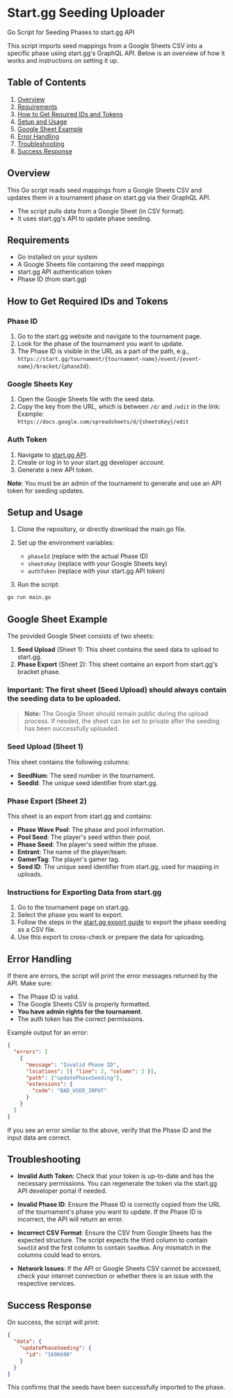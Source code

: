 # Start.gg Seeding Uploader

Go Script for Seeding Phases to start.gg API

This script imports seed mappings from a Google Sheets CSV into a specific phase using start.gg's GraphQL API. Below is an overview of how it works and instructions on setting it up.

## Table of Contents
1. [Overview](#overview)
2. [Requirements](#requirements)
3. [How to Get Required IDs and Tokens](#how-to-get-required-ids-and-tokens)
4. [Setup and Usage](#setup-and-usage)
5. [Google Sheet Example](#google-sheet-example)
6. [Error Handling](#error-handling)
7. [Troubleshooting](#troubleshooting)
8. [Success Response](#success-response)

## Overview

This Go script reads seed mappings from a Google Sheets CSV and updates them in a tournament phase on start.gg via their GraphQL API.

- The script pulls data from a Google Sheet (in CSV format).
- It uses start.gg's API to update phase seeding.

## Requirements

- Go installed on your system
- A Google Sheets file containing the seed mappings
- start.gg API authentication token
- Phase ID (from start.gg)

## How to Get Required IDs and Tokens

### Phase ID
1. Go to the start.gg website and navigate to the tournament page.
2. Look for the phase of the tournament you want to update.
3. The Phase ID is visible in the URL as a part of the path, e.g., `https://start.gg/tournament/{tournament-name}/event/{event-name}/bracket/{phaseId}`.

### Google Sheets Key
1. Open the Google Sheets file with the seed data.
2. Copy the key from the URL, which is between `/d/` and `/edit` in the link:  
   Example:  
   `https://docs.google.com/spreadsheets/d/{sheetsKey}/edit`

### Auth Token
1. Navigate to [start.gg API](https://developer.start.gg/docs/authentication).
2. Create or log in to your start.gg developer account.
3. Generate a new API token.

**Note**: You must be an admin of the tournament to generate and use an API token for seeding updates.

## Setup and Usage

1. Clone the repository, or directly download the main.go file.
2. Set up the environment variables:
   - `phaseId` (replace with the actual Phase ID)
   - `sheetsKey` (replace with your Google Sheets key)
   - `authToken` (replace with your start.gg API token)

3. Run the script:

```bash
go run main.go
```

## Google Sheet Example

The provided Google Sheet consists of two sheets:

1. **Seed Upload** (Sheet 1): This sheet contains the seed data to upload to start.gg.
2. **Phase Export** (Sheet 2): This sheet contains an export from start.gg's bracket phase.

### **Important: The first sheet (Seed Upload) should always contain the seeding data to be uploaded.**
> **Note:** The Google Sheet should remain public during the upload process. If needed, the sheet can be set to private after the seeding has been successfully uploaded.

### Seed Upload (Sheet 1)

This sheet contains the following columns:
- **SeedNum**: The seed number in the tournament.
- **SeedId**: The unique seed identifier from start.gg.

### Phase Export (Sheet 2)

This sheet is an export from start.gg and contains:
- **Phase Wave Pool**: The phase and pool information.
- **Pool Seed**: The player's seed within their pool.
- **Phase Seed**: The player's seed within the phase.
- **Entrant**: The name of the player/team.
- **GamerTag**: The player's gamer tag.
- **Seed ID**: The unique seed identifier from start.gg, used for mapping in uploads.

### Instructions for Exporting Data from start.gg

1. Go to the tournament page on start.gg.
2. Select the phase you want to export.
3. Follow the steps in the [start.gg export guide](https://help.start.gg/en/articles/1465733-event-result-reporting#:~:text=You%20can%20export%20the%20results,phase%20you%20want%20to%20export) to export the phase seeding as a CSV file.
4. Use this export to cross-check or prepare the data for uploading.

## Error Handling

If there are errors, the script will print the error messages returned by the API. Make sure:
- The Phase ID is valid.
- The Google Sheets CSV is properly formatted.
- **You have admin rights for the tournament**.
- The auth token has the correct permissions.

Example output for an error:

```json
{
  "errors": [
    {
      "message": "Invalid Phase ID",
      "locations": [{ "line": 2, "column": 3 }],
      "path": ["updatePhaseSeeding"],
      "extensions": {
        "code": "BAD_USER_INPUT"
      }
    }
  ]
}
```

If you see an error similar to the above, verify that the Phase ID and the input data are correct.

## Troubleshooting

- **Invalid Auth Token**: Check that your token is up-to-date and has the necessary permissions. You can regenerate the token via the start.gg API developer portal if needed.
  
- **Invalid Phase ID**: Ensure the Phase ID is correctly copied from the URL of the tournament's phase you want to update. If the Phase ID is incorrect, the API will return an error.

- **Incorrect CSV Format**: Ensure the CSV from Google Sheets has the expected structure. The script expects the third column to contain `SeedId` and the first column to contain `SeedNum`. Any mismatch in the columns could lead to errors.
  
- **Network Issues**: If the API or Google Sheets CSV cannot be accessed, check your internet connection or whether there is an issue with the respective services.

## Success Response

On success, the script will print:

```json
{
  "data": {
    "updatePhaseSeeding": {
      "id": "1696690"
    }
  }
}
```

This confirms that the seeds have been successfully imported to the phase.

